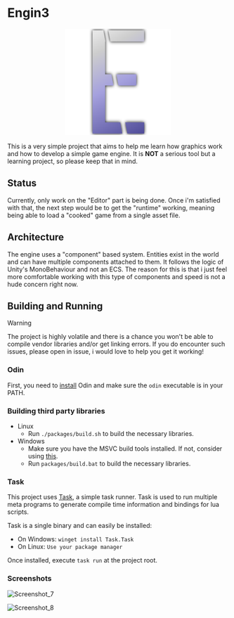 # Engin3
<p align="center">
  <img src="assets/editor/icons/Logo_Shadow.png" />
</p>

This is a very simple project that aims to help me learn how graphics work and how to develop a simple game engine. It is __NOT__ a serious tool but a learning project, so please keep that in mind.

## Status
Currently, only work on the "Editor" part is being done. Once i'm satisfied with that, the next step would be to get the "runtime" working, meaning
being able to load a "cooked" game from a single asset file.

## Architecture
The engine uses a "component" based system. Entities exist in the world and can have multiple components attached to them. It follows the logic of Unity's MonoBehaviour and not an ECS.
The reason for this is that i just feel more comfortable working with this type of components and speed is not a hude concern right now.

## Building and Running
> [!WARNING]  
> The project is highly volatile and there is a chance you won't be able to compile vendor libraries and/or get linking errors.
> If you do encounter such issues, please open in issue, i would love to help you get it working!

### Odin
First, you need to [install](https://odin-lang.org/docs/install/) Odin and make sure the `odin` executable is in your PATH.

### Building third party libraries
- Linux
  - Run `./packages/build.sh` to build the necessary libraries.
- Windows
  - Make sure you have the MSVC build tools installed. If not, consider using [this](https://github.com/Data-Oriented-House/PortableBuildTools).
  - Run `packages/build.bat` to build the necessary libraries.

### Task
This project uses [Task](https://taskfile.dev), a simple task runner.
Task is used to run multiple meta programs to generate compile time information and bindings for lua scripts.

Task is a single binary and can easily be installed:
- On Windows: `winget install Task.Task`
- On Linux: `Use your package manager`

Once installed, execute `task run` at the project root.


### Screenshots
![Screenshot_7](https://github.com/MineBill/Engin3/assets/30367251/33772937-d243-48c0-9ba7-8039c686b8ea)

![Screenshot_8](https://github.com/MineBill/Engin3/assets/30367251/72fee72a-f554-4b79-b082-738f9e692d03)
